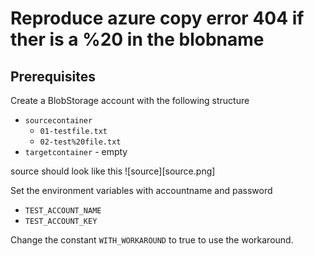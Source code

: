 # Reproduce azure copy error 404 if ther is a %20 in the blobname

## Prerequisites

Create a BlobStorage account with the following structure 

* `sourcecontainer` 
  * `01-testfile.txt`
  * `02-test%20file.txt` 
* `targetcontainer` - empty

source should look like this
![source][source.png]

Set the environment variables with accountname and password

* `TEST_ACCOUNT_NAME`
* `TEST_ACCOUNT_KEY` 

Change the constant `WITH_WORKAROUND` to true to use the workaround.
